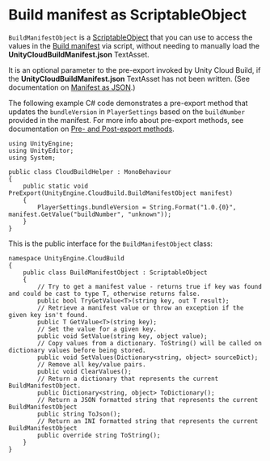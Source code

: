 # Build manifest as ScriptableObject

`BuildManifestObject` is a [ScriptableObject](ScriptRef:ScriptableObject.html) that you can use to access the values in the [Build manifest](UnityCloudBuildManifest) via script, without needing to manually load the __UnityCloudBuildManifest.json__ TextAsset. 

It is an optional parameter to the pre-export invoked by Unity Cloud Build, if the __UnityCloudBuildManifest.json__ TextAsset has not been written. (See documentation on [Manifest as JSON](UnityCloudBuildManifestAsJSON).)

The following example C# code demonstrates a pre-export method that updates the `bundleVersion` in `PlayerSettings` based on the `buildNumber` provided in the manifest. For more info about pre-export methods, see documentation on [Pre- and Post-export methods](UnityCloudBuildPreAndPostExportMethods).

````
using UnityEngine;
using UnityEditor;
using System;

public class CloudBuildHelper : MonoBehaviour
{
    public static void PreExport(UnityEngine.CloudBuild.BuildManifestObject manifest)
    {
        PlayerSettings.bundleVersion = String.Format("1.0.{0}", manifest.GetValue("buildNumber", "unknown"));
    }
}
````

This is the public interface for the `BuildManifestObject` class:

````
namespace UnityEngine.CloudBuild
{
    public class BuildManifestObject : ScriptableObject
    {
        // Try to get a manifest value - returns true if key was found and could be cast to type T, otherwise returns false.
        public bool TryGetValue<T>(string key, out T result);
        // Retrieve a manifest value or throw an exception if the given key isn't found.
        public T GetValue<T>(string key);
        // Set the value for a given key.
        public void SetValue(string key, object value);
        // Copy values from a dictionary. ToString() will be called on dictionary values before being stored.
        public void SetValues(Dictionary<string, object> sourceDict);
        // Remove all key/value pairs.
        public void ClearValues();
        // Return a dictionary that represents the current BuildManifestObject.
        public Dictionary<string, object> ToDictionary();
        // Return a JSON formatted string that represents the current BuildManifestObject
        public string ToJson();
        // Return an INI formatted string that represents the current BuildManifestObject
        public override string ToString();
    }
}
````